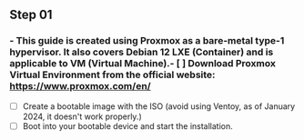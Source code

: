 ## Step 01
### - This guide is created using Proxmox as a bare-metal type-1 hypervisor. It also covers Debian 12 LXE (Container) and is applicable to VM (Virtual Machine).- [ ] Download Proxmox Virtual Environment from the official website: https://www.proxmox.com/en/
- [ ] Create a bootable image with the ISO (avoid using Ventoy, as of January 2024, it doesn't work properly.)
- [ ] Boot into your bootable device and start the installation.
